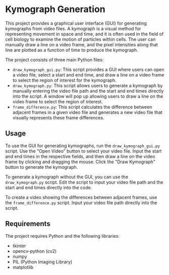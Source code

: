# Kymograph Generation

This project provides a graphical user interface (GUI) for generating kymographs from video files. A kymograph is a visual method for representing movement in space and time, and it is often used in the field of cell biology to examine the motion of particles within cells. The user can manually draw a line on a video frame, and the pixel intensities along that line are plotted as a function of time to produce the kymograph.

The project consists of three main Python files:

- `draw_kymograph_gui.py`: This script provides a GUI where users can open a video file, select a start and end time, and draw a line on a video frame to select the region of interest for the kymograph.
- `draw_kymograph.py`: This script allows users to generate a kymograph by manually entering the video file path and the start and end times directly into the script. A window will pop up allowing users to draw a line on the video frame to select the region of interest.
- `frame_difference.py`: This script calculates the difference between adjacent frames in a given video file and generates a new video file that visually represents these frame differences.

## Usage

To use the GUI for generating kymographs, run the `draw_kymograph_gui.py` script. Use the "Open Video" button to select your video file. Input the start and end times in the respective fields, and then draw a line on the video frame by clicking and dragging the mouse. Click the "Draw Kymograph" button to generate the kymograph.

To generate a kymograph without the GUI, you can use the `draw_kymograph.py` script. Edit the script to input your video file path and the start and end times directly into the code.

To create a video showing the differences between adjacent frames, use the `frame_difference.py` script. Input your video file path directly into the script.

## Requirements

The project requires Python and the following libraries: 

- tkinter
- opencv-python (cv2)
- numpy
- PIL (Python Imaging Library)
- matplotlib

